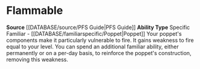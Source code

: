 ﻿---
ability_type: Specific Familiar - Poppet
id: '50'
name: Flammable
rarity: Common
source: '[[DATABASE/source/PFS Guide|PFS Guide]]'
type: Familiar Ability

---
# Flammable

**Source** [[DATABASE/source/PFS Guide|PFS Guide]]
**Ability Type** Specific Familiar - [[DATABASE/familiarspecific/Poppet|Poppet]]
Your poppet's components make it particularly vulnerable to fire. It gains weakness to fire equal to your level. You can spend an additional familiar ability, either permanently or on a per-day basis, to reinforce the poppet's construction, removing this weakness.